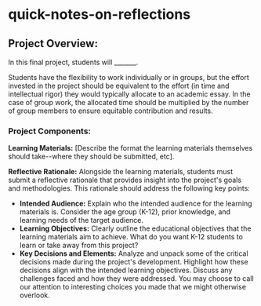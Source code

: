 # quick-notes-on-reflections

## Project Overview:

In this final project, students will _______. 

Students have the flexibility to work individually or in groups, but the effort invested in the project should be equivalent to the effort (in time and intellectual rigor) they would typically allocate to an academic essay. In the case of group work, the allocated time should be multiplied by the number of group members to ensure equitable contribution and results.

### Project Components:

**Learning Materials:** [Describe the format the learning materials themselves should take--where they should be submitted, etc].

**Reflective Rationale:** Alongside the learning materials, students must submit a reflective rationale that provides insight into the project's goals and methodologies. This rationale should address the following key points:

- **Intended Audience:** Explain who the intended audience for the learning materials is. Consider the age group (K-12), prior knowledge, and learning needs of the target audience.
- **Learning Objectives:** Clearly outline the educational objectives that the learning materials aim to achieve. What do you want K-12 students to learn or take away from this project?
- **Key Decisions and Elements:** Analyze and unpack some of the critical decisions made during the project's development. Highlight how these decisions align with the intended learning objectives. Discuss any challenges faced and how they were addressed. You may choose to call our attention to interesting choices you made that we might otherwise overlook.

